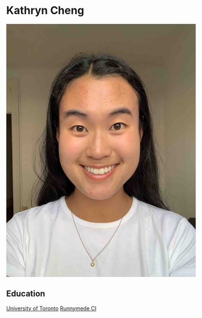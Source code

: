 # Kathryn Cheng

![Github repositories](Kathryn.jpg)

## Education 

[University of Toronto](https://www.utoronto.ca)
[Runnymede CI](https://www.runnymedecollegiate.com)


